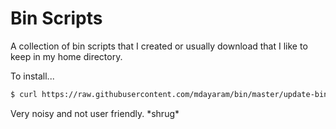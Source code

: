 Bin Scripts
===========

A collection of bin scripts that I created or usually download that I like to
keep in my home directory.

To install...

```bash
$ curl https://raw.githubusercontent.com/mdayaram/bin/master/update-bin | bash
```

Very noisy and not user friendly.  \*shrug\*
